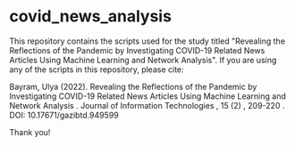 # covid_news_analysis

This repository contains the scripts used for the study titled "Revealing the Reflections of the Pandemic by Investigating COVID-19 Related News Articles Using Machine Learning and Network Analysis". If you are using any of the scripts in this repository, please cite:

Bayram, Ulya (2022). Revealing the Reflections of the Pandemic by Investigating COVID-19 Related News Articles Using Machine Learning and Network Analysis . Journal of Information Technologies , 15 (2) , 209-220 . DOI: 10.17671/gazibtd.949599

Thank you!
